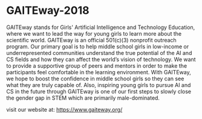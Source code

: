 # GAITEway-2018

GAITEway stands for Girls' Artificial Intelligence and Technology Education, where we want to lead the way for young girls to learn more about the scientific world. GAITEway is an official 501(c)(3) nonprofit outreach program. Our primary goal is to help middle school girls in low-income or underrepresented communities understand the true potential of the AI and CS fields and how they can affect the world’s vision of technology. We want to provide a supportive group of peers and mentors in order to make the participants feel comfortable in the learning environment. With GAITEway, we hope to boost the confidence in middle school girls so they can see what they are truly capable of. Also, inspiring young girls to pursue AI and CS in the future through GAITEway is one of our first steps to slowly close the gender gap in STEM which are primarily male-dominated.

visit our website at: https://www.gaiteway.org/ 

